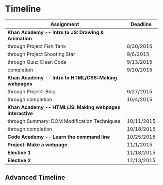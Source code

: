 # Timeline

| Assignment        | Deadline |
| ----------------- |--------- |
| **Khan Academy -- Intro to JS: Drawing & Animation** | |	
| through Project Fish Tank | 8/30/2015 |
| through Project Shooting Star |	9/6/2015 |
| through Quiz: Clean Code |	9/13/2015 |
| completion |	9/20/2015 |
| **Khan Academy -- Intro to HTML/CSS: Making webpages** | |
| through Project: Blog	| 9/27/2015 |
| through completion |	10/4/2015 |
| **Khan Academy -- HTML/JS: Making webpages interactive** | |
| through Summary: DOM Modification Techniques |	10/11/2015 |
| through completion |	10/18/2015 |
| **Code Academy -- Learn the command line** |	10/25/2015 |
| **Project: Make a webpage** |	11/1/2015 |
| **Elective 1** |	11/18/2015 |
| **Elective 2** |	12/13/2015 |


## Advanced Timeline
